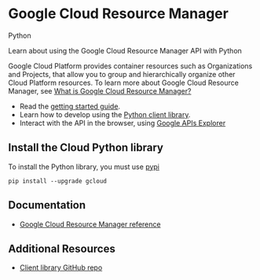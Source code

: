 # Google Cloud Resource Manager
Python

Learn about using the Google Cloud Resource Manager API with Python

Google Cloud Platform provides container resources such as Organizations and Projects, that allow you to group and hierarchically organize other Cloud Platform resources. To learn more about Google Cloud Resource Manager, see [What is Google Cloud Resource Manager?](https://cloud.google.com/resource-manager/)

* Read the [getting started guide](https://cloud.google.com/resource-manager/docs/using-organizations).
* Learn how to develop using the [Python client library](https://github.com/GoogleCloudPlatform/gcloud-python).
* Interact with the API in the browser, using [Google APIs Explorer](https://developers.google.com/apis-explorer/#p/cloudresourcemanager/v1/)

## Install the Cloud Python library
To install the Python library, you must use [pypi](https://pypi.python.org/pypi)

```
pip install --upgrade gcloud
```

## Documentation
* [Google Cloud Resource Manager reference](http://googlecloudplatform.github.io/gcloud-python/stable/resource-manager-api.html)

## Additional Resources
* [Client library GitHub repo](https://github.com/GoogleCloudPlatform/gcloud-python)